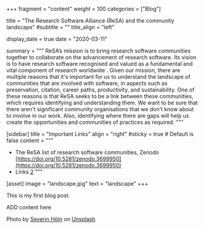 +++
fragment = "content"
weight = 100
categories = ["Blog"]

title = "The Research Software Alliance (ReSA) and the community landscape"
#subtitle = ""
title_align = "left"

display_date = true
date = "2020-03-11"

summary = """
ReSA’s mission is to bring research software communities together to collaborate
 on the advancement of research software. Its vision is to have research software
 recognised and valued as a fundamental and vital component of research worldwide
. Given our mission, there are multiple reasons that it's important for us to
 understand the landscape of communities that are involved with software, in
aspects such as preservation, citation, career paths, productivity, and
sustainability. One of these reasons is that ReSA seeks to be a link between
these communities, which requires identifying and understanding them. We want to
 be sure that there aren't significant community organisations that we don't
 know about to involve in our work. Also, identifying where there are gaps will
 help us create the opportunities and communities of practices as required.
"""

[sidebar]
  title = "Important Links"
  align = "right"
  #sticky = true # Default is false
  content = """
  * The ReSA list of research software communities, Zenodo [https://doi.org/10.5281/zenodo.3699950](https://doi.org/10.5281/zenodo.3699950)
  * Links [2](#)
  """

[asset]
  image = "landscape.jpg"
  text = "landscape"
+++

This is my first blog post.

ADD content here




Photo by <a href="https://unsplash.com/@sevhoein?utm_source=unsplash&utm_medium=referral&utm_content=creditCopyText">Severin Höin</a> on <a href="https://unsplash.com/s/photos/guide?utm_source=unsplash&utm_medium=referral&utm_content=creditCopyText">Unsplash</a>
